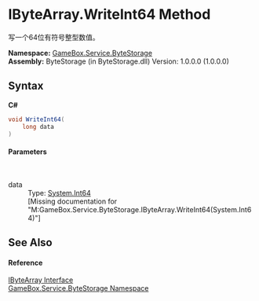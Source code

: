# IByteArray.WriteInt64 Method 
 

写一个64位有符号整型数值。

**Namespace:**&nbsp;<a href="cbcf8424-cd18-fbda-feb6-4e99463c65b9">GameBox.Service.ByteStorage</a><br />**Assembly:**&nbsp;ByteStorage (in ByteStorage.dll) Version: 1.0.0.0 (1.0.0.0)

## Syntax

**C#**<br />
``` C#
void WriteInt64(
	long data
)
```


#### Parameters
&nbsp;<dl><dt>data</dt><dd>Type: <a href="http://msdn2.microsoft.com/zh-cn/library/6yy583ek" target="_blank">System.Int64</a><br />\[Missing <param name="data"/> documentation for "M:GameBox.Service.ByteStorage.IByteArray.WriteInt64(System.Int64)"\]</dd></dl>

## See Also


#### Reference
<a href="69eda9e7-73ef-a7c3-2002-dfb840101c61">IByteArray Interface</a><br /><a href="cbcf8424-cd18-fbda-feb6-4e99463c65b9">GameBox.Service.ByteStorage Namespace</a><br />